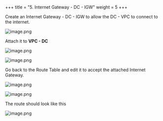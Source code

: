 +++
title = "5. Internet Gateway - DC - IGW"
weight = 5
+++


Create an Internet Gateway - DC - IGW to allow the DC - VPC to connect to the internet.


![image.png](/images/004-iv-setup-vpc-dc-resources/18-551716-image.png)


Attach it to **VPC - DC**


![image.png](/images/004-iv-setup-vpc-dc-resources/18-387939-image.png)


![image.png](/images/004-iv-setup-vpc-dc-resources/18-580939-image.png)


Go back to the Route Table and edit it to accept the attached Internet Gateway.


![image.png](/images/004-iv-setup-vpc-dc-resources/18-422587-image.png)


![image.png](/images/004-iv-setup-vpc-dc-resources/18-561414-image.png)


The route should look like this


![image.png](/images/004-iv-setup-vpc-dc-resources/18-863913-image.png)



